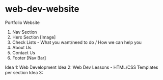 # web-dev-website

Portfolio Website

1. Nav Section
2. Hero Section [Image]
3. Check Lists - What you want/need to do / How we can help you
4. About Us
5. Contact Us
6. Footer [Nav Bar]

Idea 1: Web Development
Idea 2: Web Dev Lessons - HTML/CSS Templates per section
Idea 3:
